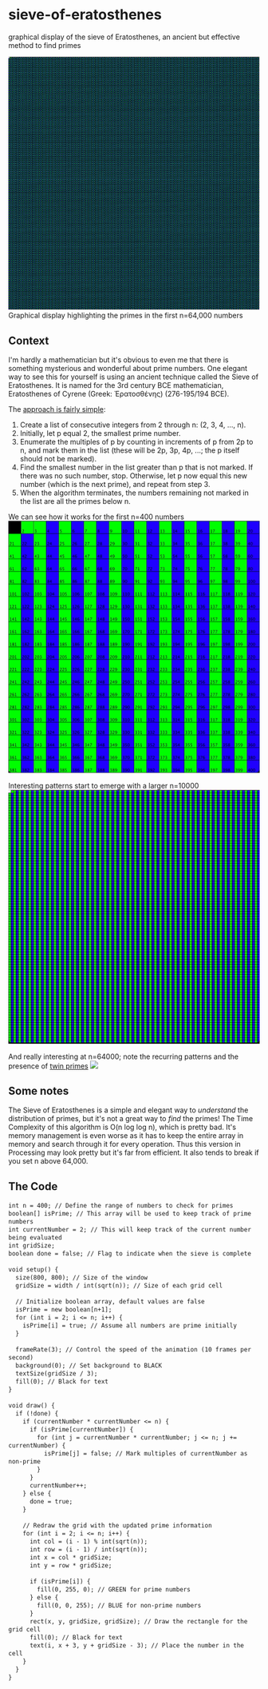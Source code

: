 # sieve-of-eratosthenes
graphical display of the sieve of Eratosthenes, an ancient but effective method to find primes

<img src="https://github.com/nickmmark/sieve-of-eratosthenes/blob/main/Sieve_40000.gif">
Graphical display highlighting the primes in the first n=64,000 numbers

## Context
I'm hardly a mathematician but it's obvious to even me that there is something mysterious and wonderful about prime numbers. One elegant way to see this for yourself is using an ancient technique called the Sieve of Eratosthenes. It is named for the 3rd century BCE mathematician, Eratosthenes of Cyrene (Greek: Ἐρατοσθένης) (276-195/194 BCE).

The [approach is fairly simple](https://en.wikipedia.org/wiki/Sieve_of_Eratosthenes):
1. Create a list of consecutive integers from 2 through n: (2, 3, 4, ..., n).
2. Initially, let p equal 2, the smallest prime number.
3. Enumerate the multiples of p by counting in increments of p from 2p to n, and mark them in the list (these will be 2p, 3p, 4p, ...; the p itself should not be marked).
4. Find the smallest number in the list greater than p that is not marked. If there was no such number, stop. Otherwise, let p now equal this new number (which is the next prime), and repeat from step 3.
5. When the algorithm terminates, the numbers remaining not marked in the list are all the primes below n.

We can see how it works for the first n=400 numbers
<img src="https://github.com/nickmmark/sieve-of-eratosthenes/blob/main/Sieve_400.gif">

Interesting patterns start to emerge with a larger n=10000
<img src ="https://github.com/nickmmark/sieve-of-eratosthenes/blob/main/Sieve_10000.gif">

And really interesting at n=64000; note the recurring patterns and the presence of [twin primes](https://en.wikipedia.org/wiki/Twin_prime)
<img src="https://github.com/nickmmark/sieve-of-eratosthenes/blob/main/Sieve_64000.gif">


## Some notes
The Sieve of Eratosthenes is a simple and elegant way to *understand* the distribution of primes, but it's not a great way to *find* the primes! The Time Complexity of this algorithm is O(n log log n), which is pretty bad. It's memory management is even worse as it has to keep the entire array in memory and search through it for every operation. Thus this version in Processing may look pretty but it's far from efficient. It also tends to break if you set n above 64,000.

## The Code
```Processing
int n = 400; // Define the range of numbers to check for primes
boolean[] isPrime; // This array will be used to keep track of prime numbers
int currentNumber = 2; // This will keep track of the current number being evaluated
int gridSize;
boolean done = false; // Flag to indicate when the sieve is complete

void setup() {
  size(800, 800); // Size of the window
  gridSize = width / int(sqrt(n)); // Size of each grid cell
  
  // Initialize boolean array, default values are false
  isPrime = new boolean[n+1];
  for (int i = 2; i <= n; i++) {
    isPrime[i] = true; // Assume all numbers are prime initially
  }
  
  frameRate(3); // Control the speed of the animation (10 frames per second)
  background(0); // Set background to BLACK
  textSize(gridSize / 3);
  fill(0); // Black for text
}

void draw() {
  if (!done) {
    if (currentNumber * currentNumber <= n) {
      if (isPrime[currentNumber]) {
        for (int j = currentNumber * currentNumber; j <= n; j += currentNumber) {
          isPrime[j] = false; // Mark multiples of currentNumber as non-prime
        }
      }
      currentNumber++;
    } else {
      done = true;
    }

    // Redraw the grid with the updated prime information
    for (int i = 2; i <= n; i++) {
      int col = (i - 1) % int(sqrt(n));
      int row = (i - 1) / int(sqrt(n));
      int x = col * gridSize;
      int y = row * gridSize;
      
      if (isPrime[i]) {
        fill(0, 255, 0); // GREEN for prime numbers
      } else {
        fill(0, 0, 255); // BLUE for non-prime numbers
      }
      rect(x, y, gridSize, gridSize); // Draw the rectangle for the grid cell
      fill(0); // Black for text
      text(i, x + 3, y + gridSize - 3); // Place the number in the cell
    }
  }
}

```

